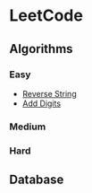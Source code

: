 LeetCode
========

## Algorithms

### Easy

- [Reverse String](./algorithms/easy/reverse-string)
- [Add Digits](./algorithms/easy/add-digits)

### Medium

### Hard

## Database
